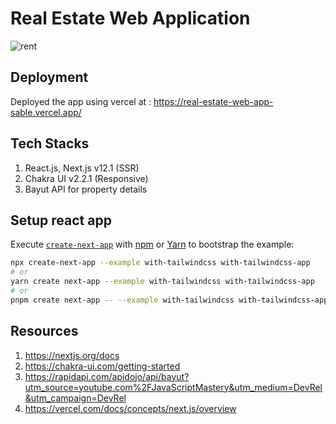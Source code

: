 # Real Estate Web Application

![rent](https://user-images.githubusercontent.com/64888892/177731775-a970ea86-8ff9-443e-a864-b02a16a21b10.PNG)

## Deployment
Deployed the app using vercel at : https://real-estate-web-app-sable.vercel.app/

## Tech Stacks
1) React.js, Next.js v12.1 (SSR)
2) Chakra UI v2.2.1 (Responsive)
3) Bayut API for property details

## Setup react app
Execute [`create-next-app`](https://github.com/vercel/next.js/tree/canary/packages/create-next-app) with [npm](https://docs.npmjs.com/cli/init) or [Yarn](https://yarnpkg.com/lang/en/docs/cli/create/) to bootstrap the example:

```bash
npx create-next-app --example with-tailwindcss with-tailwindcss-app
# or
yarn create next-app --example with-tailwindcss with-tailwindcss-app
# or
pnpm create next-app -- --example with-tailwindcss with-tailwindcss-app
```

## Resources
1) https://nextjs.org/docs
2) https://chakra-ui.com/getting-started
3) https://rapidapi.com/apidojo/api/bayut?utm_source=youtube.com%2FJavaScriptMastery&utm_medium=DevRel&utm_campaign=DevRel
8) https://vercel.com/docs/concepts/next.js/overview
